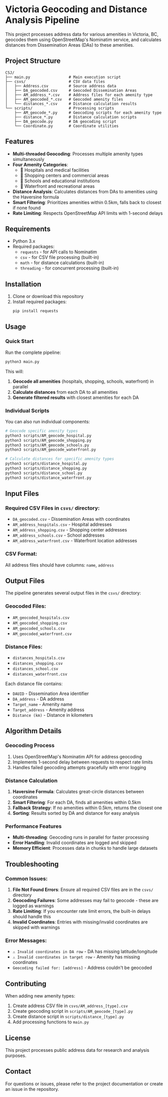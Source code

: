 # Victoria Geocoding and Distance Analysis Pipeline

This project processes address data for various amenities in Victoria, BC, geocodes them using OpenStreetMap's Nominatim service, and calculates distances from Dissemination Areas (DAs) to these amenities.

## Project Structure

```
CSJ/
├── main.py                 # Main execution script
├── csvs/                   # CSV data files
│   ├── Address.csv         # Source address data
│   ├── DA_geocoded.csv     # Geocoded Dissemination Areas
│   ├── AM_address_*.csv    # Address files for each amenity type
│   ├── AM_geocoded_*.csv   # Geocoded amenity files
│   └── distances_*.csv     # Distance calculation results
└── scripts/                # Processing scripts
    ├── AM_geocode_*.py     # Geocoding scripts for each amenity type
    ├── distance_*.py       # Distance calculation scripts
    ├── DA_geocode.py       # DA geocoding script
    └── Coordinate.py       # Coordinate utilities
```

## Features

- **Multi-threaded Geocoding**: Processes multiple amenity types simultaneously
- **Four Amenity Categories**:
  - 🏥 Hospitals and medical facilities
  - 🛒 Shopping centers and commercial areas
  - 🏫 Schools and educational institutions
  - 🌊 Waterfront and recreational areas
- **Distance Analysis**: Calculates distances from DAs to amenities using the Haversine formula
- **Smart Filtering**: Prioritizes amenities within 0.5km, falls back to closest if none found
- **Rate Limiting**: Respects OpenStreetMap API limits with 1-second delays

## Requirements

- Python 3.x
- Required packages:
  - `requests` - for API calls to Nominatim
  - `csv` - for CSV file processing (built-in)
  - `math` - for distance calculations (built-in)
  - `threading` - for concurrent processing (built-in)

## Installation

1. Clone or download this repository
2. Install required packages:
   ```bash
   pip install requests
   ```

## Usage

### Quick Start
Run the complete pipeline:
```bash
python3 main.py
```

This will:
1. **Geocode all amenities** (hospitals, shopping, schools, waterfront) in parallel
2. **Calculate distances** from each DA to all amenities
3. **Generate filtered results** with closest amenities for each DA

### Individual Scripts
You can also run individual components:

```bash
# Geocode specific amenity types
python3 scripts/AM_geocode_hospital.py
python3 scripts/AM_geocode_shopping.py
python3 scripts/AM_geocode_schools.py
python3 scripts/AM_geocode_waterfront.py

# Calculate distances for specific amenity types
python3 scripts/distance_hospital.py
python3 scripts/distance_shopping.py
python3 scripts/distance_school.py
python3 scripts/distance_waterfront.py
```

## Input Files

### Required CSV Files in `csvs/` directory:
- `DA_geocoded.csv` - Dissemination Areas with coordinates
- `AM_address_hospitals.csv` - Hospital addresses
- `AM_address_shopping.csv` - Shopping center addresses  
- `AM_address_schools.csv` - School addresses
- `AM_address_waterfront.csv` - Waterfront location addresses

### CSV Format:
All address files should have columns: `name`, `address`

## Output Files

The pipeline generates several output files in the `csvs/` directory:

### Geocoded Files:
- `AM_geocoded_hospitals.csv`
- `AM_geocoded_shopping.csv`
- `AM_geocoded_schools.csv`
- `AM_geocoded_waterfront.csv`

### Distance Files:
- `distances_hospitals.csv`
- `distances_shopping.csv`
- `distances_school.csv`
- `distances_waterfront.csv`

Each distance file contains:
- `DAUID` - Dissemination Area identifier
- `DA_address` - DA address
- `Target_name` - Amenity name
- `Target_address` - Amenity address
- `Distance (km)` - Distance in kilometers

## Algorithm Details

### Geocoding Process
1. Uses OpenStreetMap's Nominatim API for address geocoding
2. Implements 1-second delay between requests to respect rate limits
3. Handles failed geocoding attempts gracefully with error logging

### Distance Calculation
1. **Haversine Formula**: Calculates great-circle distances between coordinates
2. **Smart Filtering**: For each DA, finds all amenities within 0.5km
3. **Fallback Strategy**: If no amenities within 0.5km, returns the closest one
4. **Sorting**: Results sorted by DA and distance for easy analysis

### Performance Features
- **Multi-threading**: Geocoding runs in parallel for faster processing
- **Error Handling**: Invalid coordinates are logged and skipped
- **Memory Efficient**: Processes data in chunks to handle large datasets

## Troubleshooting

### Common Issues:

1. **File Not Found Errors**: Ensure all required CSV files are in the `csvs/` directory
2. **Geocoding Failures**: Some addresses may fail to geocode - these are logged as warnings
3. **Rate Limiting**: If you encounter rate limit errors, the built-in delays should handle this
4. **Invalid Coordinates**: Entries with missing/invalid coordinates are skipped with warnings

### Error Messages:
- `⚠️ Invalid coordinates in DA row` - DA has missing latitude/longitude
- `⚠️ Invalid coordinates in target row` - Amenity has missing coordinates
- `Geocoding failed for: [address]` - Address couldn't be geocoded

## Contributing

When adding new amenity types:
1. Create address CSV file in `csvs/AM_address_[type].csv`
2. Create geocoding script in `scripts/AM_geocode_[type].py`
3. Create distance script in `scripts/distance_[type].py`
4. Add processing functions to `main.py`

## License

This project processes public address data for research and analysis purposes.

## Contact

For questions or issues, please refer to the project documentation or create an issue in the repository.
